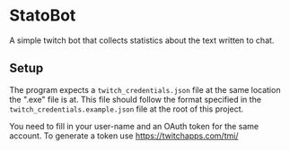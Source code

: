 # StatoBot

A simple twitch bot that collects statistics about the text written to chat.

## Setup

The program expects a `twitch_credentials.json` file at the same location the ".exe" file is at.
This file should follow the format specified in the `twitch_credentials.example.json` file at the root of this project.

You need to fill in your user-name and an OAuth token for the same account.
To generate a token use https://twitchapps.com/tmi/
